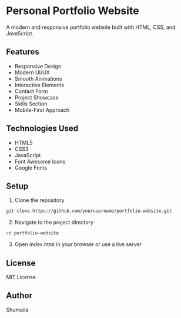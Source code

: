 # Personal Portfolio Website

A modern and responsive portfolio website built with HTML, CSS, and JavaScript.

## Features

- Responsive Design
- Modern UI/UX
- Smooth Animations
- Interactive Elements
- Contact Form
- Project Showcase
- Skills Section
- Mobile-First Approach

## Technologies Used

- HTML5
- CSS3
- JavaScript
- Font Awesome Icons
- Google Fonts

## Setup

1. Clone the repository
```bash
git clone https://github.com/yourusername/portfolio-website.git
```

2. Navigate to the project directory
```bash
cd portfolio-website
```

3. Open index.html in your browser or use a live server

## License

MIT License

## Author

Shumaila 